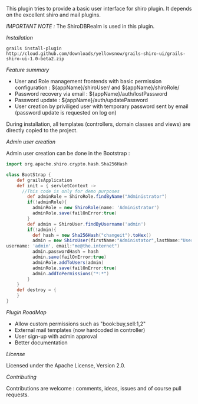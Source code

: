 This plugin tries to provide a basic user interface for shiro plugin. It depends on the excellent shiro and mail plugins.

*IMPORTANT NOTE :* The ShiroDBRealm is used in this plugin.

*Installation* 

```grails install-plugin http://cloud.github.com/downloads/yellowsnow/grails-shiro-ui/grails-shiro-ui-1.0-beta2.zip```

*Feature summary*

* User and Role management frontends with basic permission configuration : ${appName}/shiroUser/ and ${appName}/shiroRole/ 
* Password recovery via email : ${appName}/auth/lostPassword
* Password update : ${appName}/auth/updatePassword
* User creation by priviliged user with temporary password sent by email (password update is requested on log on)

During installation, all templates (controllers, domain classes and views) are directly copied to the project.

*Admin user creation*

Admin user creation can be done in the Bootstrap :

```groovy
import org.apache.shiro.crypto.hash.Sha256Hash

class BootStrap {
    def grailsApplication
    def init = { servletContext ->
      //This code is only for demo purposes
        def adminRole = ShiroRole.findByName("Administrator")
        if(!adminRole){
          adminRole = new ShiroRole(name: 'Administrator')
          adminRole.save(failOnError:true)
        }
        def admin = ShiroUser.findByUsername('admin')
        if(!admin){
          def hash = new Sha256Hash("changeit").toHex()
          admin = new ShiroUser(firstName:"Administator",lastName:"User", 
username: 'admin', email:"me@the.internet")
          admin.passwordHash = hash
          admin.save(failOnError:true)
          adminRole.addToUsers(admin)
          adminRole.save(failOnError:true)
          admin.addToPermissions("*:*")
        }
    }
    def destroy = {
    }
}
```

*Plugin RoadMap*

* Allow custom permissions such as "book:buy,sell:1,2"
* External mail templates (now hardcoded in controller)
* User sign-up with admin approval
* Better documentation

*License*

Licensed under the Apache License, Version 2.0.

*Contributing*

Contributions are welcome : comments, ideas, issues and of course pull requests.